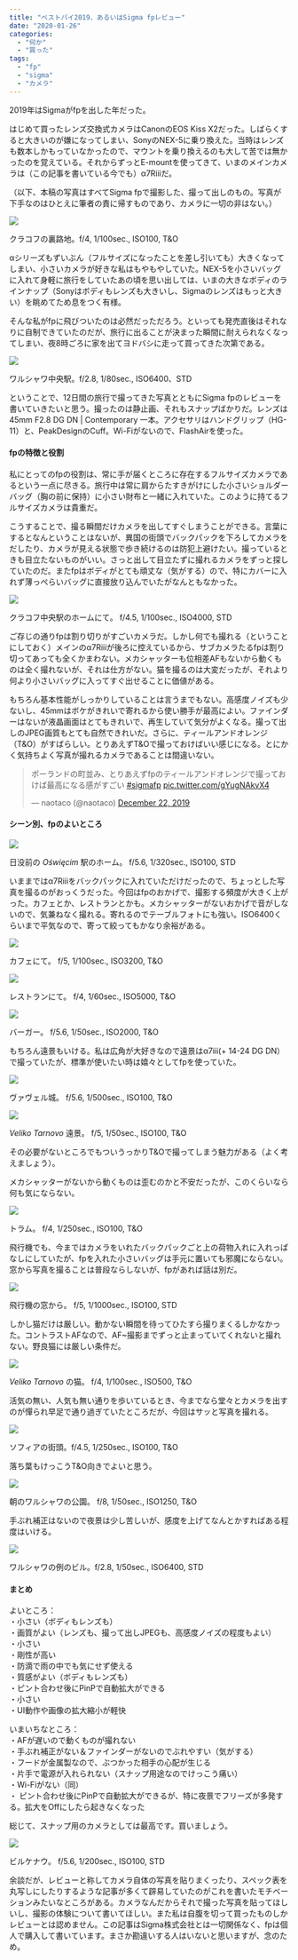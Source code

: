 ```yaml
---
title: "ベストバイ2019、あるいはSigma fpレビュー"
date: "2020-01-26"
categories: 
  - "何か"
  - "買った"
tags: 
  - "fp"
  - "sigma"
  - "カメラ"
---
```


2019年はSigmaがfpを出した年だった。

はじめて買ったレンズ交換式カメラはCanonのEOS Kiss X2だった。しばらくすると大きいのが嫌になってしまい、SonyのNEX-5に乗り換えた。当時はレンズも数本しかもっていなかったので、マウントを乗り換えるのも大して苦では無かったのを覚えている。それからずっとE-mountを使ってきて、いまのメインカメラは（この記事を書いている今でも）α7Riiiだ。

（以下、本稿の写真はすべてSigma fpで撮影した、撮って出しのもの。写真が下手なのはひとえに筆者の責に帰すものであり、カメラに一切の非はない。）

[![](https://blog.naotaco.com/wp-content/uploads/2020/01/SDIM0387-720x480.jpg)](https://blog.naotaco.com/wp-content/uploads/2020/01/SDIM0387-scaled.jpg)

クラコフの裏路地。f/4, 1/100sec., ISO100, T&O

αシリーズもずいぶん（フルサイズになったことを差し引いても）大きくなってしまい、小さいカメラが好きな私はもやもやしていた。NEX-5を小さいバッグに入れて身軽に旅行をしていたあの頃を思い出しては、いまの大きなボディのラインナップ（Sonyはボディもレンズも大きいし、Sigmaのレンズはもっと大きい）を眺めてため息をつく有様。

そんな私がfpに飛びついたのは必然だっただろう。といっても発売直後はそれなりに自制できていたのだが、旅行に出ることが決まった瞬間に耐えられなくなってしまい、夜8時ごろに家を出てヨドバシに走って買ってきた次第である。

[![](https://blog.naotaco.com/wp-content/uploads/2020/01/SDIM0264-720x480.jpg)](https://blog.naotaco.com/wp-content/uploads/2020/01/SDIM0264-scaled.jpg)

ワルシャワ中央駅。f/2.8, 1/80sec., ISO6400、STD

ということで、12日間の旅行で撮ってきた写真とともにSigma fpのレビューを書いていきたいと思う。撮ったのは静止画、それもスナップばかりだ。レンズは45mm F2.8 DG DN | Contemporary 一本。アクセサリはハンドグリップ（HG-11）と、PeakDesignのCuff。Wi-Fiがないので、FlashAirを使った。

#### fpの特徴と役割

私にとってのfpの役割は、常に手が届くところに存在するフルサイズカメラであるという一点に尽きる。旅行中は常に肩からたすきがけにした小さいショルダーバッグ（胸の前に保持）に小さい財布と一緒に入れていた。このように持てるフルサイズカメラは貴重だ。

こうすることで、撮る瞬間だけカメラを出してすぐしまうことができる。言葉にするとなんということはないが、異国の街頭でバックパックを下ろしてカメラをだしたり、カメラが見える状態で歩き続けるのは防犯上避けたい。撮っているときも目立たないものがいい。さっと出して目立たずに撮れるカメラをずっと探していたのだ。またfpはボディがとても頑丈な（気がする）ので、特にカバーに入れず薄っぺらいバッグに直接放り込んでいたがなんともなかった。

[![](https://blog.naotaco.com/wp-content/uploads/2020/01/SDIM0276-720x480.jpg)](https://blog.naotaco.com/wp-content/uploads/2020/01/SDIM0276-scaled.jpg)

クラコフ中央駅のホームにて。 f/4.5, 1/100sec., ISO4000, STD

ご存じの通りfpは割り切りがすごいカメラだ。しかし何でも撮れる（ということにしておく）メインのα7Riiiが後ろに控えているから、サブカメラたるfpは割り切ってあっても全くかまわない。メカシャッターも位相差AFもないから動くものは全く撮れないが、それは仕方がない。猫を撮るのは大変だったが、それより何より小さいバッグに入ってすぐ出せることに価値がある。

もちろん基本性能がしっかりしていることは言うまでもない。高感度ノイズも少ないし、45mmはボケがきれいで寄れるから使い勝手が最高によい。ファインダーはないが液晶画面はとてもきれいで、再生していて気分がよくなる。撮って出しのJPEG画質もとても自然できれいだ。さらに、ティールアンドオレンジ（T&O）がすばらしい。とりあえずT&Oで撮っておけばいい感じになる。とにかく気持ちよく写真が撮れるカメラであることは間違いない。

<blockquote class="twitter-tweet"><p lang="ja" dir="ltr">ポーランドの町並み、とりあえずfpのティールアンドオレンジで撮っておけば最高になる感がすごい <a href="https://twitter.com/hashtag/sigmafp?src=hash&amp;ref_src=twsrc%5Etfw">#sigmafp</a> <a href="https://t.co/gYugNAkvX4">pic.twitter.com/gYugNAkvX4</a></p>— naotaco (@naotaco) <a href="https://twitter.com/naotaco/status/1208810853572718593?ref_src=twsrc%5Etfw">December 22, 2019</a></blockquote>
<script async src="https://platform.twitter.com/widgets.js" charset="utf-8"></script>

#### シーン別、fpのよいところ

[![](https://blog.naotaco.com/wp-content/uploads/2020/01/SDIM0320-720x480.jpg)](https://blog.naotaco.com/wp-content/uploads/2020/01/SDIM0320-scaled.jpg)

日没前の _Oświęcim_ 駅のホーム。 f/5.6, 1/320sec., ISO100, STD

いままではα7Riiiをバックパックに入れていただけだったので、ちょっとした写真を撮るのがおっくうだった。今回はfpのおかげで、撮影する頻度が大きく上がった。カフェとか、レストランとかも。メカシャッターがないおかげで音がしないので、気兼ねなく撮れる。寄れるのでテーブルフォトにも強い。ISO6400くらいまで平気なので、寄って絞ってもかなり余裕がある。

[![](https://blog.naotaco.com/wp-content/uploads/2020/01/SDIM0347-720x480.jpg)](https://blog.naotaco.com/wp-content/uploads/2020/01/SDIM0347-scaled.jpg)

カフェにて。 f/5, 1/100sec., ISO3200, T&O

[![](https://blog.naotaco.com/wp-content/uploads/2020/01/SDIM0392-720x480.jpg)](https://blog.naotaco.com/wp-content/uploads/2020/01/SDIM0392-scaled.jpg)

レストランにて。 f/4, 1/60sec., ISO5000, T&O

[![](https://blog.naotaco.com/wp-content/uploads/2020/01/SDIM0670-720x480.jpg)](https://blog.naotaco.com/wp-content/uploads/2020/01/SDIM0670-scaled.jpg)

バーガー。 f/5.6, 1/50sec., ISO2000, T&O

もちろん遠景もいける。私は広角が大好きなので遠景はα7iii(+ 14-24 DG DN）で撮っていたが、標準が使いたい時は嬉々としてfpを使っていた。

[![](https://blog.naotaco.com/wp-content/uploads/2020/01/SDIM0407-720x480.jpg)](https://blog.naotaco.com/wp-content/uploads/2020/01/SDIM0407-scaled.jpg)

ヴァヴェル城。 f/5.6, 1/500sec., ISO100, T&O

[![](https://blog.naotaco.com/wp-content/uploads/2020/01/SDIM0484-720x480.jpg)](https://blog.naotaco.com/wp-content/uploads/2020/01/SDIM0484-scaled.jpg)

_Veliko Tarnovo_ 遠景。 f/5, 1/50sec., ISO100, T&O

その必要がないところでもついうっかりT&Oで撮ってしまう魅力がある（よく考えましょう）。

メカシャッターがないから動くものは歪むのかと不安だったが、このくらいなら何も気にならない。

[![](https://blog.naotaco.com/wp-content/uploads/2020/01/SDIM0398-720x480.jpg)](https://blog.naotaco.com/wp-content/uploads/2020/01/SDIM0398-scaled.jpg)

トラム。 f/4, 1/250sec., ISO100, T&O

飛行機でも、今まではカメラをいれたバックパックごと上の荷物入れに入れっぱなしにしていたが、fpを入れた小さいバッグは手元に置いても邪魔にならない。窓から写真を撮ることは普段ならしないが、fpがあれば話は別だ。

[![](https://blog.naotaco.com/wp-content/uploads/2020/01/SDIM0421-720x480.jpg)](https://blog.naotaco.com/wp-content/uploads/2020/01/SDIM0421-scaled.jpg)

飛行機の窓から。 f/5, 1/1000sec., ISO100, STD

しかし猫だけは厳しい。動かない瞬間を待ってひたすら撮りまくるしかなかった。コントラストAFなので、AF~撮影までずっと止まっていてくれないと撮れない。野良猫には厳しい条件だ。

[![](https://blog.naotaco.com/wp-content/uploads/2020/01/SDIM0458-720x480.jpg)](https://blog.naotaco.com/wp-content/uploads/2020/01/SDIM0458-scaled.jpg)

_Veliko Tarnovo_ の猫。 f/4, 1/100sec., ISO500, T&O

活気の無い、人気も無い通りを歩いているとき、今までなら堂々とカメラを出すのが憚られ早足で通り過ぎていたところだが、今回はサッと写真を撮れる。

[![](https://blog.naotaco.com/wp-content/uploads/2020/01/SDIM0524-720x480.jpg)](https://blog.naotaco.com/wp-content/uploads/2020/01/SDIM0524-scaled.jpg)

ソフィアの街頭。f/4.5, 1/250sec., ISO100, T&O

落ち葉もけっこうT&O向きでよいと思う。

[![](https://blog.naotaco.com/wp-content/uploads/2020/01/SDIM0625-720x480.jpg)](https://blog.naotaco.com/wp-content/uploads/2020/01/SDIM0625-scaled.jpg)

朝のワルシャワの公園。 f/8, 1/50sec., ISO1250, T&O

手ぶれ補正はないので夜景は少し苦しいが、感度を上げてなんとかすればある程度はいける。

[![](https://blog.naotaco.com/wp-content/uploads/2020/01/SDIM0256-400x600.jpg)](https://blog.naotaco.com/wp-content/uploads/2020/01/SDIM0256-scaled.jpg)

ワルシャワの例のビル。f/2.8, 1/50sec., ISO6400, STD

#### まとめ

よいところ：  
・小さい（ボディもレンズも）  
・画質がよい（レンズも、撮って出しJPEGも、高感度ノイズの程度もよい）  
・小さい  
・剛性が高い  
・防滴で雨の中でも気にせず使える  
・質感がよい（ボディもレンズも）  
・ピント合わせ後にPinPで自動拡大ができる  
・小さい  
・UI動作や画像の拡大縮小が軽快

いまいちなところ：  
・AFが遅いので動くものが撮れない  
・手ぶれ補正がない＆ファインダーがないのでぶれやすい（気がする）  
・フードが金属製なので、ぶつかった相手の心配が生じる  
・片手で電源が入れられない（スナップ用途なのでけっこう痛い）  
・Wi-Fiがない（同）  
・ ピント合わせ後にPinPで自動拡大ができるが、特に夜景でフリーズが多発する。拡大をOffにしたら起きなくなった

総じて、スナップ用のカメラとしては最高です。買いましょう。

[![](https://blog.naotaco.com/wp-content/uploads/2020/01/SDIM0317-720x480.jpg)](https://blog.naotaco.com/wp-content/uploads/2020/01/SDIM0317-scaled.jpg)

ビルケナウ。 f/5.6, 1/200sec., ISO100, STD

余談だが、レビューと称してカメラ自体の写真を貼りまくったり、スペック表を丸写しにしたりするような記事が多くて辟易していたのがこれを書いたモチベーションみたいなところがある。カメラなんだからそれで撮った写真を貼ってほしいし、撮影の体験について書いてほしい。また私は自腹を切って買ったものしかレビューとは認めません。この記事はSigma株式会社とは一切関係なく、fpは個人で購入して書いています。まさか勘違いする人はいないと思いますが、念のため。
